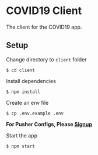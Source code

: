 # COVID19 Client

The client for the COVID19 app.

## Setup

Change directory to `client` folder

```
$ cd client
```

Install dependencies

```
$ npm install
```

Create an env file

```
$ cp .env.example .env
```

**For Pusher Configs, Please [Signup](https://pusher.com/)**

Start the app

```
$ npm start
```
